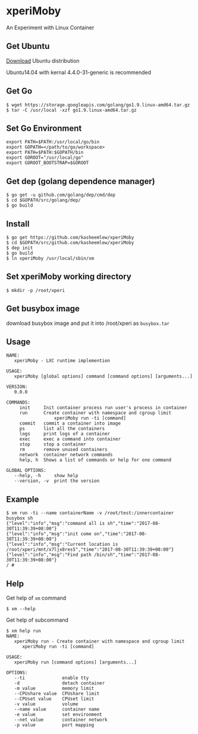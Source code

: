 # xperiMoby

An Experiment with Linux Container

## Get Ubuntu

[Download](https://www.ubuntu.com/download) Ubuntu distribution

Ubuntu14.04 with kernal 4.4.0-31-generic is recommended

## Get Go

```shell
$ wget https://storage.googleapis.com/golang/go1.9.linux-amd64.tar.gz
$ tar -C /usr/local -xzf go1.9.linux-amd64.tar.gz
```

## Set Go Environment

```shell
export PATH=$PATH:/usr/local/go/bin
export GOPATH=</path/to/go/workspace>
export PATH=$PATH:$GOPATH/bin
export GOROOT="/usr/local/go"
export GOROOT_BOOTSTRAP=$GOROOT
```

## Get dep (golang dependence manager)

```shell
$ go get -u github.com/golang/dep/cmd/dep
$ cd $GOPATH/src/golang/dep/
$ go build
```

## Install

```shell
$ go get https://github.com/kasheemlew/xperiMoby
$ cd $GOPATH/src/github.com/kasheemlew/xperiMoby
$ dep init
$ go build
$ ln xperiMoby /usr/local/sbin/xm
```

## Set xperiMoby working directory

```shell
$ mkdir -p /root/xperi
```

## Get busybox image

download busybox image and put it into /root/xperi as `busybox.tar`

## Usage

```shell
NAME:
   xperiMoby - LXC runtime implemention

USAGE:
   xperiMoby [global options] command [command options] [arguments...]

VERSION:
   0.0.0

COMMANDS:
     init     Init container process run user's process in container
     run      Create container with namespace and cgroup limit
                  xperiMoby run -ti [command]
     commit   commit a container into image
     ps       list all the containers
     logs     print logs of a container
     exec     exec a command into container
     stop     stop a container
     rm       remove unused containers
     network  container network commands
     help, h  Shows a list of commands or help for one command

GLOBAL OPTIONS:
   --help, -h     show help
   --version, -v  print the version
```

## Example

```shell
$ xm run -ti --name containerName -v /root/test:/innercontainer busybox sh
{"level":"info","msg":"command all is sh","time":"2017-08-30T11:39:39+08:00"}
{"level":"info","msg":"init come on","time":"2017-08-30T11:39:39+08:00"}
{"level":"info","msg":"Current location is /root/xperi/mnt/x7ljx8res5","time":"2017-08-30T11:39:39+08:00"}
{"level":"info","msg":"Find path /bin/sh","time":"2017-08-30T11:39:39+08:00"}
/ #
```

## Help

Get help of `xm` command

```shell
$ xm --help
```

Get help of subcommand

```shell
$ xm help run
NAME:
   xperiMoby run - Create container with namespace and cgroup limit
      xperiMoby run -ti [command]

USAGE:
   xperiMoby run [command options] [arguments...]

OPTIONS:
   --ti              enable tty
   -d                detach container
   -m value          memory limit
   --CPUshare value  CPUshare limit
   --CPUset value    CPUset limit
   -v value          volume
   --name value      container name
   -e value          set environment
   --net value       container network
   -p value          port mapping

```
